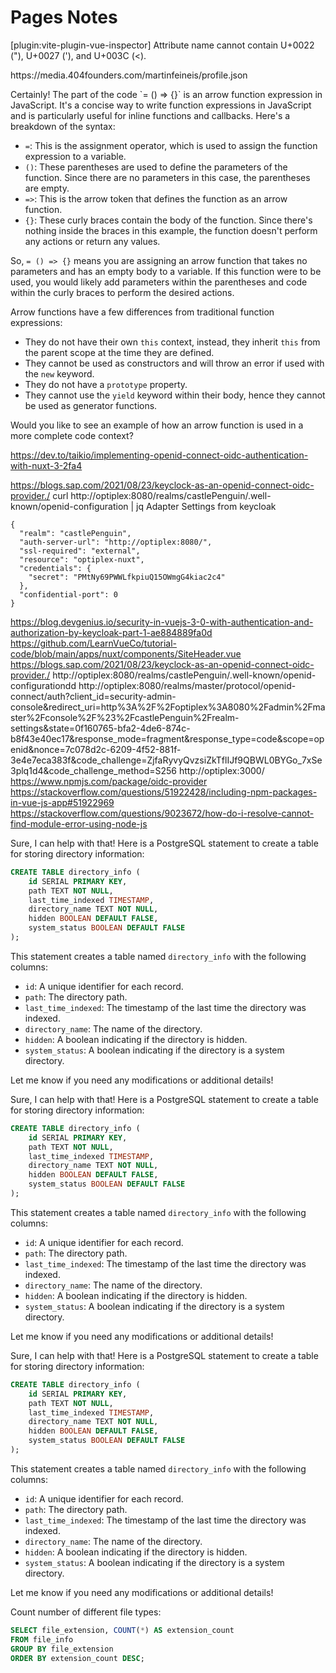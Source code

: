 # Pages Notes

[plugin:vite-plugin-vue-inspector] Attribute name cannot contain U+0022 ("), U+0027 ('), and U+003C (<).
<p>https://media.404founders.com/martinfeineis/profile.json</p>
Certainly! The part of the code `= () => {}` is an arrow function expression in JavaScript. It's a concise way to write function expressions in JavaScript and is particularly useful for inline functions and callbacks. Here's a breakdown of the syntax:

- `=`: This is the assignment operator, which is used to assign the function expression to a variable.
- `()`: These parentheses are used to define the parameters of the function. Since there are no parameters in this case, the parentheses are empty.
- `=>`: This is the arrow token that defines the function as an arrow function.
- `{}`: These curly braces contain the body of the function. Since there's nothing inside the braces in this example, the function doesn't perform any actions or return any values.

So, `= () => {}` means you are assigning an arrow function that takes no parameters and has an empty body to a variable. If this function were to be used, you would likely add parameters within the parentheses and code within the curly braces to perform the desired actions.

Arrow functions have a few differences from traditional function expressions:
- They do not have their own `this` context, instead, they inherit `this` from the parent scope at the time they are defined.
- They cannot be used as constructors and will throw an error if used with the `new` keyword.
- They do not have a `prototype` property.
- They cannot use the `yield` keyword within their body, hence they cannot be used as generator functions.

Would you like to see an example of how an arrow function is used in a more complete code context?



https://dev.to/taikio/implementing-openid-connect-oidc-authentication-with-nuxt-3-2fa4

https://blogs.sap.com/2021/08/23/keyclock-as-an-openid-connect-oidc-provider./
curl http://optiplex:8080/realms/castlePenguin/.well-known/openid-configuration | jq
Adapter Settings from keycloak
```
{
  "realm": "castlePenguin",
  "auth-server-url": "http://optiplex:8080/",
  "ssl-required": "external",
  "resource": "optiplex-nuxt",
  "credentials": {
    "secret": "PMtNy69PWWLfkpiuQ15OWmgG4kiac2c4"
  },
  "confidential-port": 0
}
```
https://blog.devgenius.io/security-in-vuejs-3-0-with-authentication-and-authorization-by-keycloak-part-1-ae884889fa0d
https://github.com/LearnVueCo/tutorial-code/blob/main/apps/nuxt/components/SiteHeader.vue
https://blogs.sap.com/2021/08/23/keyclock-as-an-openid-connect-oidc-provider./
http://optiplex:8080/realms/castlePenguin/.well-known/openid-configurationdd
http://optiplex:8080/realms/master/protocol/openid-connect/auth?client_id=security-admin-console&redirect_uri=http%3A%2F%2Foptiplex%3A8080%2Fadmin%2Fmaster%2Fconsole%2F%23%2FcastlePenguin%2Frealm-settings&state=0f160765-bfa2-4de6-874c-b8f43e40ec17&response_mode=fragment&response_type=code&scope=openid&nonce=7c078d2c-6209-4f52-881f-3e4e7eca383f&code_challenge=ZjfaRyvyQvzsiZkTflIJf9QBWL0BYGo_7xSe3plq1d4&code_challenge_method=S256
http://optiplex:3000/
https://www.npmjs.com/package/oidc-provider
https://stackoverflow.com/questions/51922428/including-npm-packages-in-vue-js-app#51922969
https://stackoverflow.com/questions/9023672/how-do-i-resolve-cannot-find-module-error-using-node-js


Sure, I can help with that! Here is a PostgreSQL statement to create a table for storing directory information:

```sql
CREATE TABLE directory_info (
    id SERIAL PRIMARY KEY,
    path TEXT NOT NULL,
    last_time_indexed TIMESTAMP,
    directory_name TEXT NOT NULL,
    hidden BOOLEAN DEFAULT FALSE,
    system_status BOOLEAN DEFAULT FALSE
);
```

This statement creates a table named `directory_info` with the following columns:
- `id`: A unique identifier for each record.
- `path`: The directory path.
- `last_time_indexed`: The timestamp of the last time the directory was indexed.
- `directory_name`: The name of the directory.
- `hidden`: A boolean indicating if the directory is hidden.
- `system_status`: A boolean indicating if the directory is a system directory.

Let me know if you need any modifications or additional details!

Sure, I can help with that! Here is a PostgreSQL statement to create a table for storing directory information:

```sql
CREATE TABLE directory_info (
    id SERIAL PRIMARY KEY,
    path TEXT NOT NULL,
    last_time_indexed TIMESTAMP,
    directory_name TEXT NOT NULL,
    hidden BOOLEAN DEFAULT FALSE,
    system_status BOOLEAN DEFAULT FALSE
);
```

This statement creates a table named `directory_info` with the following columns:
- `id`: A unique identifier for each record.
- `path`: The directory path.
- `last_time_indexed`: The timestamp of the last time the directory was indexed.
- `directory_name`: The name of the directory.
- `hidden`: A boolean indicating if the directory is hidden.
- `system_status`: A boolean indicating if the directory is a system directory.

Let me know if you need any modifications or additional details!

Sure, I can help with that! Here is a PostgreSQL statement to create a table for storing directory information:

```sql
CREATE TABLE directory_info (
    id SERIAL PRIMARY KEY,
    path TEXT NOT NULL,
    last_time_indexed TIMESTAMP,
    directory_name TEXT NOT NULL,
    hidden BOOLEAN DEFAULT FALSE,
    system_status BOOLEAN DEFAULT FALSE
);
```

This statement creates a table named `directory_info` with the following columns:
- `id`: A unique identifier for each record.
- `path`: The directory path.
- `last_time_indexed`: The timestamp of the last time the directory was indexed.
- `directory_name`: The name of the directory.
- `hidden`: A boolean indicating if the directory is hidden.
- `system_status`: A boolean indicating if the directory is a system directory.

Let me know if you need any modifications or additional details!


Count number of different file types:
```sql
SELECT file_extension, COUNT(*) AS extension_count
FROM file_info
GROUP BY file_extension
ORDER BY extension_count DESC;
```
